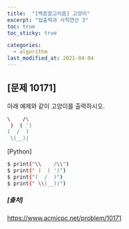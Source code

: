 ```yaml
---
title:  "[백준알고리즘] 고양이"
excerpt: "입출력과 사칙연산 3"
toc: true
toc_sticky: true

categories:
  - algorithm
last_modified_at: 2021-04-04
---
```


## [문제 10171]
아래 예제와 같이 고양이를 출력하시오.
```bash
\    /\
 )  ( ')
(  /  )
 \(__)|
```

[Python]
```bash
$ print("\\    /\\")
$ print(" )  ( ')")
$ print("(  /  )")
$ print(" \\(__)|")
```

##### [출처]
https://www.acmicpc.net/problem/10171 
